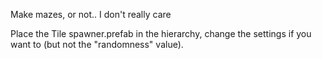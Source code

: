 Make mazes, or not.. I don't really care 

Place the Tile spawner.prefab in the hierarchy, change the settings if you want to (but not the "randomness" value).
